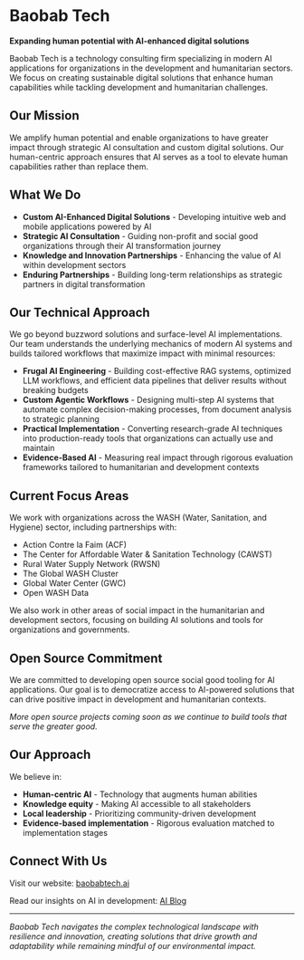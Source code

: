 # Baobab Tech
**Expanding human potential with AI-enhanced digital solutions**

Baobab Tech is a technology consulting firm specializing in modern AI applications for organizations in the development and humanitarian sectors. We focus on creating sustainable digital solutions that enhance human capabilities while tackling development and humanitarian challenges.

## Our Mission
We amplify human potential and enable organizations to have greater impact through strategic AI consultation and custom digital solutions. Our human-centric approach ensures that AI serves as a tool to elevate human capabilities rather than replace them.

## What We Do
- **Custom AI-Enhanced Digital Solutions** - Developing intuitive web and mobile applications powered by AI
- **Strategic AI Consultation** - Guiding non-profit and social good organizations through their AI transformation journey
- **Knowledge and Innovation Partnerships** - Enhancing the value of AI within development sectors
- **Enduring Partnerships** - Building long-term relationships as strategic partners in digital transformation

## Our Technical Approach

We go beyond buzzword solutions and surface-level AI implementations. Our team understands the underlying mechanics of modern AI systems and builds tailored workflows that maximize impact with minimal resources:

- **Frugal AI Engineering** - Building cost-effective RAG systems, optimized LLM workflows, and efficient data pipelines that deliver results without breaking budgets
- **Custom Agentic Workflows** - Designing multi-step AI systems that automate complex decision-making processes, from document analysis to strategic planning
- **Practical Implementation** - Converting research-grade AI techniques into production-ready tools that organizations can actually use and maintain
- **Evidence-Based AI** - Measuring real impact through rigorous evaluation frameworks tailored to humanitarian and development contexts

## Current Focus Areas
We work with organizations across the WASH (Water, Sanitation, and Hygiene) sector, including partnerships with:
- Action Contre la Faim (ACF)
- The Center for Affordable Water & Sanitation Technology (CAWST)
- Rural Water Supply Network (RWSN)
- The Global WASH Cluster
- Global Water Center (GWC)
- Open WASH Data

We also work in other areas of social impact in the humanitarian and development sectors, focusing on building AI solutions and tools for organizations and governments.

## Open Source Commitment
We are committed to developing open source social good tooling for AI applications. Our goal is to democratize access to AI-powered solutions that can drive positive impact in development and humanitarian contexts.

*More open source projects coming soon as we continue to build tools that serve the greater good.*

## Our Approach
We believe in:
- **Human-centric AI** - Technology that augments human abilities
- **Knowledge equity** - Making AI accessible to all stakeholders
- **Local leadership** - Prioritizing community-driven development
- **Evidence-based implementation** - Rigorous evaluation matched to implementation stages

## Connect With Us
Visit our website: [baobabtech.ai](https://baobabtech.ai)

Read our insights on AI in development: [AI Blog](https://baobabtech.ai/articles)

---
*Baobab Tech navigates the complex technological landscape with resilience and innovation, creating solutions that drive growth and adaptability while remaining mindful of our environmental impact.*
